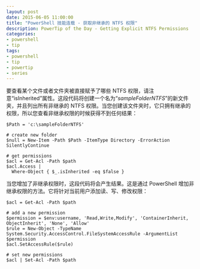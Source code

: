 ```yaml
---
layout: post
date: 2015-06-05 11:00:00
title: "PowerShell 技能连载 - 获取非继承的 NTFS 权限"
description: PowerTip of the Day - Getting Explicit NTFS Permissions
categories:
- powershell
- tip
tags:
- powershell
- tip
- powertip
- series
---
```

要查看某个文件或者文件夹被直接赋予了哪些 NTFS 权限，请注意“isInherited”属性。这段代码将创建一个名为“_sampleFolderNTFS_”的新文件夹，并且列出所有非继承的 NTFS 权限。当您创建该文件夹时，它只拥有继承的权限，所以您查看非继承权限的时候获得不到任何结果：

    $Path = 'c:\sampleFolderNTFS'

    # create new folder
    $null = New-Item -Path $Path -ItemType Directory -ErrorAction SilentlyContinue

    # get permissions
    $acl = Get-Acl -Path $path
    $acl.Access |
      Where-Object { $_.isInherited -eq $false }

当您增加了非继承权限时，这段代码将会产生结果。这是通过 PowerShell 增加非继承权限的方法。它将针对当前用户添加读、写、修改权限：

    $acl = Get-Acl -Path $path

    # add a new permission
    $permission = $env:username, 'Read,Write,Modify', 'ContainerInherit, ObjectInherit', 'None', 'Allow'
    $rule = New-Object -TypeName System.Security.AccessControl.FileSystemAccessRule -ArgumentList $permission
    $acl.SetAccessRule($rule)

    # set new permissions
    $acl | Set-Acl -Path $path

<!--本文国际来源：[Getting Explicit NTFS Permissions](http://community.idera.com/powershell/powertips/b/tips/posts/getting-explicit-ntfs-permissions)-->
